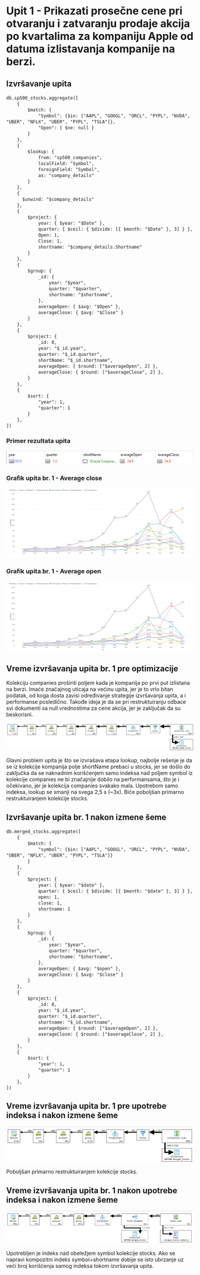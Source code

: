 # Upit 1 - Prikazati prosečne cene pri otvaranju i zatvaranju prodaje akcija po kvartalima za kompaniju Apple od datuma izlistavanja kompanije na berzi.

## Izvršavanje upita

```
db.sp500_stocks.aggregate([
    {
        $match: {
            "Symbol": {$in: ["AAPL", "GOOGL", "ORCL", "PYPL", "NVDA", "UBER", "NFLX", "UBER", "PYPL", "TSLA"]},
            "Open": { $ne: null }
        }
    },
    {
        $lookup: {
            from: "sp500_companies", 
            localField: "Symbol",
            foreignField: "Symbol",   
            as: "company_details"    
        }
    },
    {
      $unwind: "$company_details"  
    },
    {
        $project: {
            year: { $year: "$Date" },
            quarter: { $ceil: { $divide: [{ $month: "$Date" }, 3] } },
            Open: 1,
            Close: 1,
            shortname: "$company_details.Shortname"
        }
    },
    {
        $group: {
            _id: {
                year: "$year",
                quarter: "$quarter",
                shortname: "$shortname",
            },
            averageOpen: { $avg: "$Open" },
            averageClose: { $avg: "$Close" }
        }
    },
    {
        $project: {
            _id: 0,
            year: "$_id.year",
            quarter: "$_id.quarter",
            shortName: "$_id.shortname",
            averageOpen: { $round: ["$averageOpen", 2] },
            averageClose: { $round: ["$averageClose", 2] },
        }
    },
    {
        $sort: {
            "year": 1,
            "quarter": 1
        }
    },
])
```

### Primer rezultata upita
![rezultat_upita](rezultat_upita.png)

### Grafik upita br. 1 - Average close
![grafik_1_average_close](grafik_1_average_close.png)

### Grafik upita br. 1 - Average open
![grafik_2_average_open](grafik_2_average_open.png)

## Vreme izvršavanja upita br. 1 pre optimizacije

Kolekciju companies proširiti poljem kada je kompanija po prvi put izlistana na berzi. Imaće značajnog uticaja na većinu upita, jer je to vrlo bitan podatak, od koga dosta zavisi određivanje strategije izvršavanja upita, a i performanse posledično. Takođe ideja je da se pri restruktuiranju odbace svi dokumenti sa null vrednostima za cene akcija, jer je zaključak da su beskorisni.

![vreme_izvrsavanja_pre_optimizacije](vreme_izvrsavanja_pre_optimizacije.png)

Glavni problem upita je što se izvrašava etapa lookup, najbolje rešenje je da se iz kolekcije kompanija polje shortName prebaci u stocks, jer se došlo do zaključka da se naknadnim korišćenjem samo indeksa nad poljem symbol iz kolekcije companies ne bi značajnije dobilo na performansama, što je i očekivano, jer je kolekcija companies svakako mala. Upotrebom samo indeksa, lookup se smanji na svega 2,5 s (~3x). 
Biće poboljšan primarno restruktuiranjem kolekcije stocks.

## Izvršavanje upita br. 1 nakon izmene šeme
```
db.merged_stocks.aggregate([
    {
        $match: {
            "symbol": {$in: ["AAPL", "GOOGL", "ORCL", "PYPL", "NVDA", "UBER", "NFLX", "UBER", "PYPL", "TSLA"]}
        }
    },
    {
        $project: {
            year: { $year: "$date" },
            quarter: { $ceil: { $divide: [{ $month: "$date" }, 3] } },
            open: 1,
            close: 1,
            shortname: 1
        }
    },
    {
        $group: {
            _id: {
                year: "$year",
                quarter: "$quarter",
                shortname: "$shortname",
            },
            averageOpen: { $avg: "$open" },
            averageClose: { $avg: "$close" }
        }
    },
    {
        $project: {
            _id: 0,
            year: "$_id.year",
            quarter: "$_id.quarter",
            shortname: "$_id.shortname",
            averageOpen: { $round: ["$averageOpen", 2] },
            averageClose: { $round: ["$averageClose", 2] },
        }
    },
    {
        $sort: {
            "year": 1,
            "quarter": 1
        }
    },
])
```
## Vreme izvršavanja upita br. 1 pre upotrebe indeksa i nakon izmene šeme
![vreme_izvrsavanja_uz_izmenu_seme](vreme_izvrsavanja_uz_izmenu_seme.png)

Poboljšan primarno restruktuiranjem kolekcije stocks.

## Vreme izvršavanja upita br. 1 nakon upotrebe indeksa i nakon izmene šeme
![vreme_izvrsavanja_uz_izmenu_seme_i_kreiranja_indeksa](vreme_izvrsavanja_uz_izmenu_seme_i_kreiranja_indeksa.png)

Upotrebljen je indeks nad obeležjem symbol kolekcije stocks. Ako se napravi kompozitni indeks symbol+shortname dobije se isto ubrzanje uz veći broj korišćenja samog indeksa tokom izvršavanja upita.
